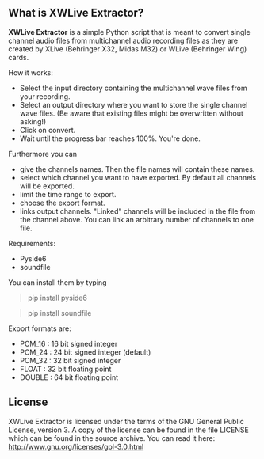 What is XWLive Extractor?
------------
**XWLive Extractor** is a simple Python script that is meant to convert single channel audio files from multichannel audio recording files as they are created by XLive (Behringer X32, Midas M32) or WLive (Behringer Wing) cards.  

How it works:
- Select the input directory containing the multichannel wave files from your recording.
- Select an output directory where you want to store the single channel wave files. (Be aware that existing files might be overwritten without asking!)
- Click on convert.
- Wait until the progress bar reaches 100%. You're done.

Furthermore you can
- give the channels names. Then the file names will contain these names.
- select which channel you want to have exported. By default all channels will be exported.
- limit the time range to export.
- choose the export format.
- links output channels. "Linked" channels will be included in the file from the channel above. You can link an arbitrary number of channels to one file.

Requirements:
- Pyside6
- soundfile

You can install them by typing 
> pip install pyside6

> pip install soundfile

Export formats are:
- PCM_16 : 16 bit signed integer
- PCM_24 : 24 bit signed integer (default)
- PCM_32 : 32 bit signed integer	
- FLOAT : 32 bit floating point
- DOUBLE : 64 bit floating point


License
-------
XWLive Extractor is licensed under the terms
of the GNU General Public License, version 3. A copy of the license
can be found in the file LICENSE which can be found in the source
archive. You can read it here: http://www.gnu.org/licenses/gpl-3.0.html





